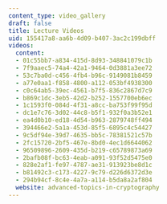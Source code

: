 ```yaml
---
content_type: video_gallery
draft: false
title: Lecture Videos
uid: 155417a8-aa6b-4d09-b407-3ac2c199dbff
videos:
  content:
  - 01c55bb7-a834-415d-8d93-348841079c1b
  - 7f9aaec5-74a4-42a1-9464-0d3881a3ee72
  - 53c7ba0d-c456-4fb4-b96c-9149081b8459
  - a77e0aa1-f858-4800-a112-053bf4938300
  - c0c64ab5-39ec-4561-b7f5-836c2867d7c9
  - b869c1dc-3eb5-42d2-b252-1557700eb6ec
  - 1c1593f0-084d-4f31-a8cc-ba753f99f95d
  - dc1e7c76-3d02-44c8-b5f1-932f0a3b52e1
  - ea4d0b10-ed18-4d54-b963-2879748ff494
  - 394466e2-5a1a-453d-85f5-6895c4c54427
  - 9c5df94e-39d7-4635-bb5c-78381521c57b
  - 2fc15720-2bf5-467e-8bd0-4ec1d6644062
  - 96509896-2609-435d-b219-c65789873a69
  - 2bafb08f-bc63-4eab-a091-93f52d5475e0
  - 828e2af1-fe97-4787-ae31-913923be8d1c
  - b81492c3-c173-4227-9c79-d226d6372d3e
  - 294b94cf-8c4e-4a7a-a114-b5da8a2af804
  website: advanced-topics-in-cryptography
---
```

